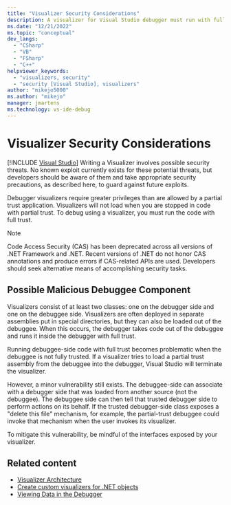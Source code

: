 ```yaml
---
title: "Visualizer Security Considerations"
description: A visualizer for Visual Studio debugger must run with full trust. As you write yours, be aware of possible security threats and take appropriate precautions.
ms.date: "12/21/2022"
ms.topic: "conceptual"
dev_langs:
  - "CSharp"
  - "VB"
  - "FSharp"
  - "C++"
helpviewer_keywords:
  - "visualizers, security"
  - "security [Visual Studio], visualizers"
author: "mikejo5000"
ms.author: "mikejo"
manager: jmartens
ms.technology: vs-ide-debug
---
```

# Visualizer Security Considerations

 [!INCLUDE [Visual Studio](~/includes/applies-to-version/vs-windows-only.md)]
Writing a Visualizer involves possible security threats. No known exploit currently exists for these potential threats, but developers should be aware of them and take appropriate security precautions, as described here, to guard against future exploits.

Debugger visualizers require greater privileges than are allowed by a partial trust application. Visualizers will not load when you are stopped in code with partial trust. To debug using a visualizer, you must run the code with full trust.

> [!NOTE]
> Code Access Security (CAS) has been deprecated across all versions of .NET Framework and .NET. Recent versions of .NET do not honor CAS annotations and produce errors if CAS-related APIs are used. Developers should seek alternative means of accomplishing security tasks.

## Possible Malicious Debuggee Component

 Visualizers consist of at least two classes: one on the debugger side and one on the debuggee side. Visualizers are often deployed in separate assemblies put in special directories, but they can also be loaded out of the debuggee. When this occurs, the debugger takes code out of the debuggee and runs it inside the debugger with full trust.

 Running debuggee-side code with full trust becomes problematic when the debuggee is not fully trusted. If a visualizer tries to load a partial trust assembly from the debuggee into the debugger, Visual Studio will terminate the visualizer.

 However, a minor vulnerability still exists. The debuggee-side can associate with a debugger side that was loaded from another source (not the debuggee). The debuggee side can then tell that trusted debugger side to perform actions on its behalf. If the trusted debugger-side class exposes a "delete this file" mechanism, for example, the partial-trust debuggee could invoke that mechanism when the user invokes its visualizer.

 To mitigate this vulnerability, be mindful of the interfaces exposed by your visualizer.

## Related content

- [Visualizer Architecture](../debugger/visualizer-architecture.md)
- [Create custom visualizers for .NET objects](../debugger/create-custom-visualizers-of-data.md)
- [Viewing Data in the Debugger](../debugger/viewing-data-in-the-debugger.md)